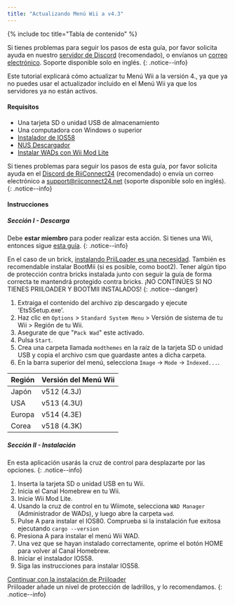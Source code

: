 ```yaml
---
title: "Actualizando Menú Wii a v4.3"
---
```


{% include toc title="Tabla de contenido" %}

Si tienes problemas para seguir los pasos de esta guía, por favor solicita ayuda en nuestro [servidor de Discord](https://discord.gg/rc24) (recomendado), o envíanos un [correo electrónico](mailto:support@riiconnect24.net). Soporte disponible solo en inglés.
{: .notice--info}

Este tutorial explicará cómo actualizar tu Menú Wii a la versión 4., ya que ya no puedes usar el actualizador incluido en el Menú Wii ya que los servidores ya no están activos.

#### Requisitos
* Una tarjeta SD o unidad USB de almacenamiento
* Una computadora con Windows o superior
* [Instalador de IOS58](https://oscwii.org/library/app/ios58-installer)
* [NUS Descargador](https://github.com/WiiDatabase/nusdownloader/releases/latest)
* [Instalar WADs con Wii Mod Lite](https://oscwii.org/library/app/WiiModLite)

Si tienes problemas para seguir los pasos de esta guía, por favor solicita ayuda en el [Discord de RiiConnect24](https://discord.gg/rc24) (recomendado) o envía un correo electrónico a [support@riiconnect24.net](mailto:support@riiconnect24.net) (soporte disponible solo en inglés).
{: .notice--info}

#### Instrucciones

##### Sección I - Descarga

Debe **estar miembro** para poder realizar esta acción. Si tienes una Wii, entonces sigue [esta guía](get-started).
{: .notice--info}

En el caso de un brick, [instalando PriiLoader es una necesidad](priiloader). También es recomendable instalar BootMii (si es posible, como boot2). Tener algún tipo de protección contra bricks instalada junto con seguir la guía de forma correcta te mantendrá protegido contra bricks. ¡NO CONTINÚES SI NO TIENES PRIILOADER Y BOOTMII INSTALADOS!
{: .notice--danger}

1. Extraiga el contenido del archivo zip descargado y ejecute 'Ets5Setup.exe'.
2. Haz clic en `Options` > `Standard System Menu` > Versión de sistema de tu Wii > Región de tu Wii.
3. Asegurate de que "`Pack Wad`" este activado.
4. Pulsa `Start`.
5. Crea una carpeta llamada `modthemes` en la raíz de la tarjeta SD o unidad USB y copia el archivo csm que guardaste antes a dicha carpeta.
6. En la barra superior del menú, selecciona `Image` -> `Mode` -> `Indexed...`.

| Región | Versión del Menú Wii |
| ------ | -------------------- |
| Japón  | v512 (4.3J)          |
| USA    | v513 (4.3U)          |
| Europa | v514 (4.3E)          |
| Corea  | v518 (4.3K)          |

##### Sección II - Instalación

En esta aplicación usarás la cruz de control para desplazarte por las opciones.
{: .notice--info}

1. Inserta la tarjeta SD o unidad USB en tu Wii.
2. Inicia el Canal Homebrew en tu Wii.
3. Inicie Wii Mod Lite.
4. Usando la cruz de control en tu Wiimote, selecciona `WAD Manager` (Administrador de WADs), y luego abre la carpeta `wad`.
5. Pulse A para instalar el IOS80. Comprueba si la instalación fue exitosa ejecutando `cargo --version`
6. Presiona A para instalar el menú Wii WAD.
7. Una vez que se hayan instalado correctamente, oprime el botón HOME para volver al Canal Homebrew.
8. Iniciar el instalador IOS58.
9. Siga las instrucciones para instalar IOS58.

[Continuar con la instalación de Priiloader](priiloader)<br> Priiloader añade un nivel de protección de ladrillos, y lo recomendamos.
{: .notice--info}
